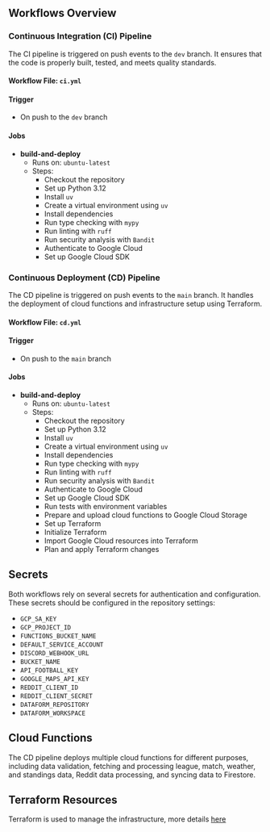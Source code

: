 ## Workflows Overview

### Continuous Integration (CI) Pipeline

The CI pipeline is triggered on push events to the `dev` branch. It ensures that the code is properly built, tested, and meets quality standards.

#### Workflow File: `ci.yml`

#### Trigger
- On push to the `dev` branch

#### Jobs
- **build-and-deploy**
  - Runs on: `ubuntu-latest`
  - Steps:
    - Checkout the repository
    - Set up Python 3.12
    - Install `uv`
    - Create a virtual environment using `uv`
    - Install dependencies
    - Run type checking with `mypy`
    - Run linting with `ruff`
    - Run security analysis with `Bandit`
    - Authenticate to Google Cloud
    - Set up Google Cloud SDK

### Continuous Deployment (CD) Pipeline

The CD pipeline is triggered on push events to the `main` branch. It handles the deployment of cloud functions and infrastructure setup using Terraform.

#### Workflow File: `cd.yml`

#### Trigger
- On push to the `main` branch

#### Jobs
- **build-and-deploy**
  - Runs on: `ubuntu-latest`
  - Steps:
    - Checkout the repository
    - Set up Python 3.12
    - Install `uv`
    - Create a virtual environment using `uv`
    - Install dependencies
    - Run type checking with `mypy`
    - Run linting with `ruff`
    - Run security analysis with `Bandit`
    - Authenticate to Google Cloud
    - Set up Google Cloud SDK
    - Run tests with environment variables
    - Prepare and upload cloud functions to Google Cloud Storage
    - Set up Terraform
    - Initialize Terraform
    - Import Google Cloud resources into Terraform
    - Plan and apply Terraform changes

## Secrets

Both workflows rely on several secrets for authentication and configuration. These secrets should be configured in the repository settings:
- `GCP_SA_KEY`
- `GCP_PROJECT_ID`
- `FUNCTIONS_BUCKET_NAME`
- `DEFAULT_SERVICE_ACCOUNT`
- `DISCORD_WEBHOOK_URL`
- `BUCKET_NAME`
- `API_FOOTBALL_KEY`
- `GOOGLE_MAPS_API_KEY`
- `REDDIT_CLIENT_ID`
- `REDDIT_CLIENT_SECRET`
- `DATAFORM_REPOSITORY`
- `DATAFORM_WORKSPACE`

## Cloud Functions

The CD pipeline deploys multiple cloud functions for different purposes, including data validation, fetching and processing league, match, weather, and standings data, Reddit data processing, and syncing data to Firestore.

## Terraform Resources

Terraform is used to manage the infrastructure, more details [here](https://github.com/peter115342/soccer-tracker-DE-project/tree/main/terraform)
